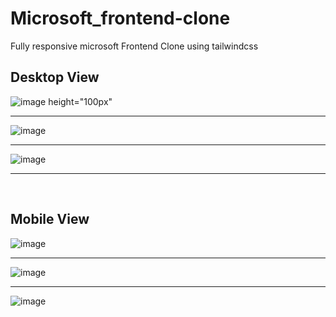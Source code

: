 # Microsoft_frontend-clone
Fully responsive microsoft Frontend Clone using tailwindcss


## Desktop View

![image height="100px" ](https://user-images.githubusercontent.com/86142500/234334195-86dda40a-3b3f-4eac-a2ea-3f7c504e06cc.png)
<hr>

![image](https://user-images.githubusercontent.com/86142500/234336628-99fa8a85-de98-41dd-8dd4-ce5f520a39e3.png)
<hr>

![image](https://user-images.githubusercontent.com/86142500/234336752-0bfccaf3-62a8-496f-aa19-7e961cbcff5b.png)
<hr>


<br>

## Mobile View

![image](https://user-images.githubusercontent.com/86142500/234335406-5a6264ff-f21d-4e9b-b546-8f240c9dbe56.png)
<hr>

![image](https://user-images.githubusercontent.com/86142500/234334992-36bec37a-c9f0-4a29-9c73-f26795087754.png)
<hr>

![image](https://user-images.githubusercontent.com/86142500/234336853-6016ca00-7fbd-4849-8427-fecce9f88eea.png)
